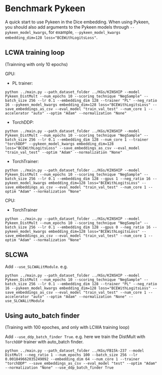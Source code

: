 
# Benchmark Pykeen

A quick start to use Pykeen in the Dice embedding. When using Pykeen, you should also add arguments to the Pykeen models through `--pykeen_model_kwargs`, for example, `--pykeen_model_kwargs embedding_dim=128 loss="BCEWithLogitsLoss"`.

## LCWA training loop

(Trainning with only 10 epochs)

GPU:

- PL trainer:
  
```[bash]
python ../main.py --path_dataset_folder ../KGs/KINSHIP --model Pykeen_DistMult --num_epochs 10 --scoring_technique "NegSample" --batch_size 256 --lr 0.1 --embedding_dim 128 --trainer "PL" --neg_ratio 16 --pykeen_model_kwargs embedding_dim=128 loss="BCEWithLogitsLoss" --save_embeddings_as_csv --eval_model "train_val_test" --num_core 1 --accelerator "auto" --optim "Adam" --normalization "None"
```

- TorchDDP:

```[bash]
python ../main.py --path_dataset_folder ../KGs/KINSHIP --model Pykeen_DistMult --num_epochs 10 --scoring_technique "NegSample" --batch_size 256 --lr 0.1 --embedding_dim 128 --num_core 1 --trainer "torchDDP" --pykeen_model_kwargs embedding_dim=128 loss="BCEWithLogitsLoss" --save_embeddings_as_csv --eval_model "train_val_test" --optim "Adam" --normalization "None"
```

- TorchTrainer:

```[bash]
python ../main.py --path_dataset_folder ../KGs/KINSHIP --model Pykeen_DistMult --num_epochs 10 --scoring_technique "NegSample" --batch_size 256 --lr 0.1 --embedding_dim 128 --gpus 1 --neg_ratio 16 --pykeen_model_kwargs embedding_dim=128 loss="BCEWithLogitsLoss" --save_embeddings_as_csv --eval_model "train_val_test" --num_core 1 --optim "Adam" --normalization "None"
```

CPU:

- TorchTrainer

```[bash]
python ../main.py --path_dataset_folder ../KGs/KINSHIP --model Pykeen_DistMult --num_epochs 10 --scoring_technique "NegSample" --batch_size 256 --lr 0.1 --embedding_dim 128 --gpus 0 --neg_ratio 16 --pykeen_model_kwargs embedding_dim=128 loss="BCEWithLogitsLoss" --save_embeddings_as_csv --eval_model "train_val_test" --num_core 1 --optim "Adam" --normalization "None"
```

## SLCWA

Add `--use_SLCWALitModule`. e.g.

```[bash]
python ../main.py --path_dataset_folder ../KGs/KINSHIP --model Pykeen_DistMult --num_epochs 10 --scoring_technique "NegSample" --batch_size 256 --lr 0.1 --embedding_dim 128 --trainer "PL" --neg_ratio 16 --pykeen_model_kwargs embedding_dim=128 loss="BCEWithLogitsLoss" --save_embeddings_as_csv --eval_model "train_val_test" --num_core 1 --accelerator "auto" --optim "Adam" --normalization "None" --use_SLCWALitModule
```

## Using auto_batch finder

(Training with 100 epoches, and only with LCWA training loop)

Add `--use_ddp_batch_finder True`. e.g. here we train the DistMult with `TorchDDP` trainer with auto_batch finder.

```[bash]
python ../main.py --path_dataset_folder ../KGs/FB15k-237 --model DistMult --neg_ratio 1 --num_epochs 100 --batch_size 256 --lr 0.001849662035249092 --embedding_dim 64 --num_core 1 --trainer "torchDDP" --save_embeddings_as_csv --eval_model "test" --optim "Adam" --normalization "None" --use_ddp_batch_finder True
```
